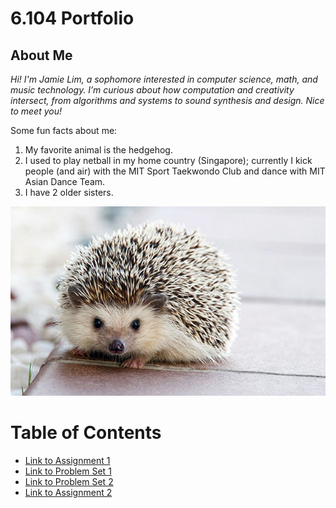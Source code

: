 # 6.104 Portfolio

## About Me
*Hi! I'm Jamie Lim, a sophomore interested in computer science, math, and music technology. I’m curious about how computation and creativity intersect, from algorithms and systems to sound synthesis and design. Nice to meet you!*

Some fun facts about me:
1. My favorite animal is the hedgehog.
2. I used to play netball in my home country (Singapore); currently I kick people (and air) with the MIT Sport Taekwondo Club and dance with MIT Asian Dance Team.
3. I have 2 older sisters.

![hedgehog](assets/hedgehog.jpg)


# Table of Contents
- [Link to Assignment 1](assignments/assignment1.md)
- [Link to Problem Set 1](assignments/pset1.md)
- [Link to Problem Set 2](assignments/pset2.md)
- [Link to Assignment 2](assignments/assignment2.md)